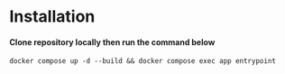 <h1>Installation</h1>
<h4>Clone repository locally then run the command below</h4>
<p><code>docker compose up -d --build && docker compose exec app entrypoint</code></p>
